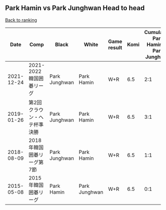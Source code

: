 ## Park Hamin vs Park Junghwan Head to head

[Back to ranking](../../index.md)




| **Date** | **Comp** | **Black** | **White** | **Game result** | **Komi** | **Cumulative Park Hamin vs Park Junghwan** | **Park Hamin streak** | **Park Junghwan streak** | 
| --- | --- | --- | --- | --- | --- | --- | --- | --- |
| 2021-12-24 | 2021-2022韓国囲碁リーグ | Park Junghwan | Park Hamin | W+R | 6.5 | 2:1 | 2 | 0 | 
| 2019-01-26 | 第2回クラウン・ヘテ杯準決勝 | Park Junghwan | Park Hamin | W+R | 6.5 | 3:1 | 3 | 0 | 
| 2018-08-09 | 2018年韓国囲碁リーグ第7節 | Park Junghwan | Park Hamin | W+R | 6.5 | 1:1 | 1 | 0 | 
| 2015-05-08 | 2015年韓国囲碁リーグ | Park Hamin | Park Junghwan | W+R | 6.5 | 0:1 | 0 | 1 |




